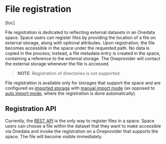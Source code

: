 # File registration
[toc]

File registration is dedicated to reflecting external datasets in an Onedata space.
Space users can register files by providing the location of a file on external storage,
along with optional attributes. Upon registration, the file becomes accessible in the
space under the requested path. No data is copied in the process; instead,
a file metadata entry is created in the space, containing a reference to the external storage.
The Oneprovider will contact the external storage whenever the file is accessed.

> **NOTE**: Registration of directories is not supported.
 
File registration is available only for storages that support the space and are configured
as [imported storage](../admin-guide/oneprovider/configuration/storages.md#imported-storage)
with [manual import mode](../admin-guide/oneprovider/configuration/storage-import.md#manual-storage-import)
(as opposed to [auto import mode](../admin-guide/oneprovider/configuration/storage-import.md#auto-storage-import), 
where the registration is done automatically).


## Registration API
Currently, the [REST API](https://onedata.org/#/home/api/stable/oneprovider?anchor=tag/File-registration) is the only
way to register files in a space. Space users can choose a file within the dataset that they want to make 
accessible via Onedata and invoke the registration on a Oneprovider that supports the space.
The file will become visible immediately.